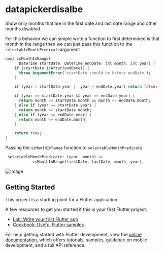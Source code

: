 # datapickerdisalbe

Show only months that are in the first date and last date range and other months disabled.

For this behavior we can simple write a function to first determined is that month in the range then we can just pass this function to the `selectableMonthPredicate`argument

```dart
bool isMonthInRange(
      DateTime startDate, DateTime endDate, int month, int year) {
    if (startDate.isAfter(endDate)) {
      throw ArgumentError('startDate should be before endDate');
    }

    if (year < startDate.year || year > endDate.year) return false;

    if (year == startDate.year && year == endDate.year) {
      return month >= startDate.month && month <= endDate.month;
    } else if (year == startDate.year) {
      return month >= startDate.month;
    } else if (year == endDate.year) {
      return month <= endDate.month;
    }

    return true;
}
```

Passing the `isMonthInRange` function to `selectableMonthPredicate`

```dart
 selectableMonthPredicate: (year, month) =>
            isMonthInRange(firstDate, lastDate, month, year),
```

![image](https://github.com/user-attachments/assets/515eb32a-3a99-4151-9c28-f26287bf439f)

## Getting Started

This project is a starting point for a Flutter application.

A few resources to get you started if this is your first Flutter project:

- [Lab: Write your first Flutter app](https://docs.flutter.dev/get-started/codelab)
- [Cookbook: Useful Flutter samples](https://docs.flutter.dev/cookbook)

For help getting started with Flutter development, view the
[online documentation](https://docs.flutter.dev/), which offers tutorials,
samples, guidance on mobile development, and a full API reference.
